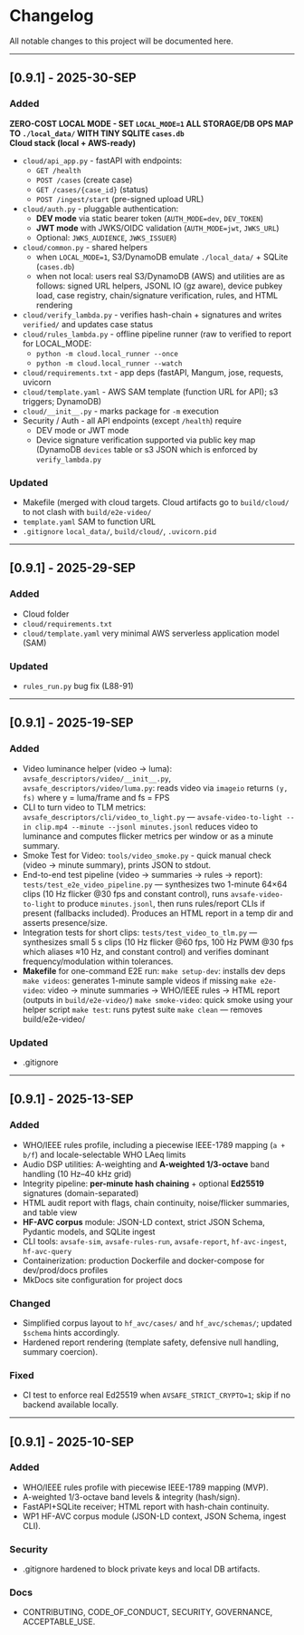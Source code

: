 # Changelog
All notable changes to this project will be documented here.

---

## [0.9.1] - 2025-30-SEP
### Added
**ZERO-COST LOCAL MODE - SET `LOCAL_MODE=1` ALL STORAGE/DB OPS MAP TO `./local_data/` WITH TINY SQLITE `cases.db`** \
**Cloud stack (local + AWS-ready)**
- `cloud/api_app.py` - fastAPI with endpoints:
  - `GET /health`
  - `POST /cases` (create case)
  - `GET /cases/{case_id}` (status)
  - `POST /ingest/start` (pre-signed upload URL)
- `cloud/auth.py` - pluggable authentication:
  - **DEV mode** via static bearer token (`AUTH_MODE=dev`, `DEV_TOKEN`)
  - **JWT mode** with JWKS/OIDC validation (`AUTH_MODE=jwt`, `JWKS_URL`)
  - Optional: `JWKS_AUDIENCE`, `JWKS_ISSUER`)
- `cloud/common.py` - shared helpers
  - when `LOCAL_MODE=1`, S3/DynamoDB emulate `./local_data/` + SQLite (`cases.db`)
  - when not local: users real S3/DynamoDB (AWS) and utilities are as follows: signed URL helpers, JSONL IO (gz aware), device pubkey load, case registry, chain/signature verification, rules, and HTML rendering
- `cloud/verify_lambda.py` - verifies hash-chain + signatures and writes `verified/` and updates case status
- `cloud/rules_lambda.py` - offline pipeline runner (raw to verified to report for LOCAL_MODE:
  - `python -m cloud.local_runner --once`
  - `python -m cloud.local_runner --watch`
- `cloud/requirements.txt` - app deps (fastAPI, Mangum, jose, requests, uvicorn
- `cloud/template.yaml` - AWS SAM template (function URL for API); s3 triggers; DynamoDB)
- `cloud/__init__.py` - marks package for `-m` execution
- Security / Auth - all API endpoints (except `/health`) require
  - DEV mode or JWT mode
  - Device signature verification supported via public key map (DynamoDB `devices` table or s3 JSON which is enforced by `verify_lambda.py`

### Updated
- Makefile (merged with cloud targets. Cloud artifacts go to `build/cloud/` to not clash with `build/e2e-video/`
- `template.yaml` SAM to function URL
- `.gitignore` `local_data/`, `build/cloud/`, `.uvicorn.pid`
---

## [0.9.1] - 2025-29-SEP
### Added
- Cloud folder
- `cloud/requirements.txt`
- `cloud/template.yaml` very minimal AWS serverless application model (SAM)

### Updated
- `rules_run.py` bug fix (L88-91)

---

## [0.9.1] - 2025-19-SEP
### Added
- Video luminance helper (video → luma): `avsafe_descriptors/video/__init__.py`,
`avsafe_descriptors/video/luma.py`: reads video via `imageio` returns `(y, fs)` where y = luma/frame and fs = FPS
- CLI to turn video to TLM metrics: `avsafe_descriptors/cli/video_to_light.py` — `avsafe-video-to-light --in clip.mp4 --minute --jsonl minutes.jsonl` reduces video to luminance and computes flicker metrics per window or as a minute summary.
- Smoke Test for Video: `tools/video_smoke.py` - quick manual check (video → minute summary), prints JSON to stdout.
- End-to-end test pipeline (video → summaries → rules → report): `tests/test_e2e_video_pipeline.py` — synthesizes two 1-minute 64×64 clips (10 Hz flicker @30 fps and constant control), runs `avsafe-video-to-light` to produce `minutes.jsonl`, then runs rules/report CLIs if present (fallbacks included). Produces an HTML report in a temp dir and asserts presence/size.
- Integration tests for short clips: `tests/test_video_to_tlm.py` — synthesizes small 5 s clips (10 Hz flicker @60 fps, 100 Hz PWM @30 fps which aliases ≈10 Hz, and constant control) and verifies dominant frequency/modulation within tolerances.
- **Makefile** for one-command E2E run:
`make setup-dev`: installs dev deps
`make videos`: generates 1-minute sample videos if missing
`make e2e-video`: video → minute summaries → WHO/IEEE rules → HTML report (outputs in `build/e2e-video/`)
`make smoke-video`: quick smoke using your helper script
`make test`: runs pytest suite
`make clean` — removes build/e2e-video/

### Updated
- .gitignore 
  
---

## [0.9.1] - 2025-13-SEP
### Added
- WHO/IEEE rules profile, including a piecewise IEEE-1789 mapping (`a + b/f`) and locale-selectable WHO LAeq limits
- Audio DSP utilities: A-weighting and **A-weighted 1/3-octave** band handling (10 Hz–40 kHz grid)
- Integrity pipeline: **per-minute hash chaining** + optional **Ed25519** signatures (domain-separated)
- HTML audit report with flags, chain continuity, noise/flicker summaries, and table view
- **HF-AVC corpus** module: JSON-LD context, strict JSON Schema, Pydantic models, and SQLite ingest
- CLI tools: `avsafe-sim`, `avsafe-rules-run`, `avsafe-report`, `hf-avc-ingest`, `hf-avc-query`
- Containerization: production Dockerfile and docker-compose for dev/prod/docs profiles
- MkDocs site configuration for project docs

### Changed
- Simplified corpus layout to `hf_avc/cases/` and `hf_avc/schemas/`; updated `$schema` hints accordingly.
- Hardened report rendering (template safety, defensive null handling, summary coercion).

### Fixed
- CI test to enforce real Ed25519 when `AVSAFE_STRICT_CRYPTO=1`; skip if no backend available locally.

---

## [0.9.1] - 2025-10-SEP
### Added
- WHO/IEEE rules profile with piecewise IEEE-1789 mapping (MVP).
- A-weighted 1/3-octave band levels & integrity (hash/sign).
- FastAPI+SQLite receiver; HTML report with hash-chain continuity.
- WP1 HF-AVC corpus module (JSON-LD context, JSON Schema, ingest CLI).

### Security
- .gitignore hardened to block private keys and local DB artifacts.

### Docs
- CONTRIBUTING, CODE_OF_CONDUCT, SECURITY, GOVERNANCE, ACCEPTABLE_USE.
